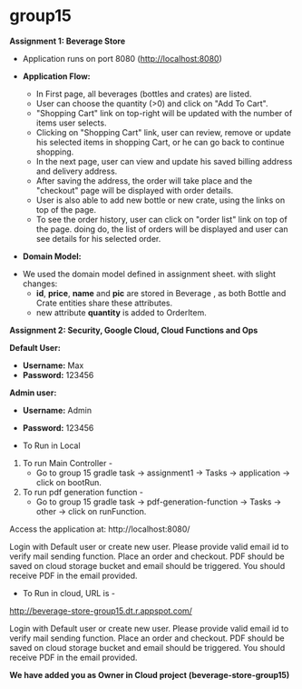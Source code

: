 # group15

**Assignment 1: Beverage Store**

- Application runs on port 8080 ([http://localhost:8080](http://localhost:8080))

- **Application Flow:**

  - In First page, all beverages (bottles and crates) are listed.
  - User can choose the quantity (>0) and click on "Add To Cart".
  - "Shopping Cart" link on top-right will be updated with the number of items user selects.
  - Clicking on "Shopping Cart" link, user can review, remove or update his selected items in shopping Cart, or he can go back to continue shopping.
  - In the next page, user can view and update his saved billing address and delivery address.
  - After saving the address, the order will take place and the "checkout" page will be displayed with order details.
  - User is also able to add new bottle or new crate, using the links on top of the page.
  - To see the order history, user can click on "order list" link on top of the page. doing do, the list of orders will be displayed and user can see details for his selected order.

- **Domain Model:**

* We used the domain model defined in assignment sheet. with slight changes:
  - **id**, **price**, **name** and **pic** are stored in Beverage , as both Bottle and Crate entities share these attributes.
  - new attribute **quantity** is added to OrderItem.

**Assignment 2: Security, Google Cloud, Cloud Functions and Ops**

**Default User:**

- **Username:** Max
- **Password:** 123456

**Admin user:**

- **Username:** Admin
- **Password:** 123456

- To Run in Local

1. To run Main Controller -
   - Go to group 15 gradle task -> assignment1 -> Tasks -> application -> click on bootRun.
2. To run pdf generation function -
   - Go to group 15 gradle task -> pdf-generation-function -> Tasks -> other -> click on runFunction.

Access the application at: http://localhost:8080/

Login with Default user or create new user. Please provide valid email id to verify mail sending function.
Place an order and checkout. PDF should be saved on cloud storage bucket and email should be triggered. You should receive PDF in the email provided.

- To Run in cloud, URL is -

http://beverage-store-group15.dt.r.appspot.com/

Login with Default user or create new user. Please provide valid email id to verify mail sending function.
Place an order and checkout. PDF should be saved on cloud storage bucket and email should be triggered. You should receive PDF in the email provided.

**We have added you as Owner in Cloud project (beverage-store-group15)**
